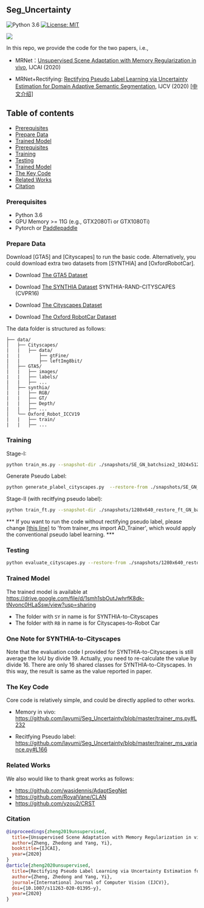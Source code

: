 ## Seg_Uncertainty
![Python 3.6](https://img.shields.io/badge/python-3.6-green.svg)
[![License: MIT](https://img.shields.io/badge/License-MIT-green.svg)](https://opensource.org/licenses/MIT)

![](https://github.com/layumi/Seg_Uncertainty/blob/master/Visual.jpg)

In this repo, we provide the code for the two papers, i.e., 

- MRNet：[Unsupervised Scene Adaptation with Memory Regularization in vivo](https://arxiv.org/pdf/1912.11164.pdf), IJCAI (2020)

- MRNet+Rectifying: [Rectifying Pseudo Label Learning via Uncertainty Estimation for Domain Adaptive Semantic Segmentation](https://arxiv.org/pdf/2003.03773.pdf), IJCV (2020) [[中文介绍]](https://zhuanlan.zhihu.com/p/130220572)

## Table of contents
* [Prerequisites](#prerequisites)
* [Prepare Data](#prepare-data)
* [Trained Model](#trained-model)
* [Prerequisites](#prerequisites)
* [Training](#training)
* [Testing](#testing)
* [Trained Model](#trained-model)
* [The Key Code](#the-key-code)
* [Related Works](#related-works)
* [Citation](#citation)

### Prerequisites
- Python 3.6
- GPU Memory >= 11G (e.g., GTX2080Ti or GTX1080Ti)
- Pytorch or [Paddlepaddle](https://www.paddlepaddle.org.cn/)


### Prepare Data
Download [GTA5] and [Cityscapes] to run the basic code.
Alternatively, you could download extra two datasets from [SYNTHIA] and [OxfordRobotCar].

- Download [The GTA5 Dataset]( https://download.visinf.tu-darmstadt.de/data/from_games/ )

- Download [The SYNTHIA Dataset]( http://synthia-dataset.net/download/808/)  SYNTHIA-RAND-CITYSCAPES (CVPR16)

- Download [The Cityscapes Dataset]( https://www.cityscapes-dataset.com/ )

- Download [The Oxford RobotCar Dataset]( http://www.nec-labs.com/~mas/adapt-seg/adapt-seg.html )

The data folder is structured as follows:
```
├── data/
│   ├── Cityscapes/  
|   |   ├── data/
|   |       ├── gtFine/
|   |       ├── leftImg8bit/
│   ├── GTA5/
|   |   ├── images/
|   |   ├── labels/
|   |   ├── ...
│   ├── synthia/ 
|   |   ├── RGB/
|   |   ├── GT/
|   |   ├── Depth/
|   |   ├── ...
│   └── Oxford_Robot_ICCV19
|   |   ├── train/
|   |   ├── ...
```

### Training 
Stage-I:
```bash
python train_ms.py --snapshot-dir ./snapshots/SE_GN_batchsize2_1024x512_pp_ms_me0_classbalance7_kl0.1_lr2_drop0.1_seg0.5  --drop 0.1 --warm-up 5000 --batch-size 2 --learning-rate 2e-4 --crop-size 1024,512 --lambda-seg 0.5  --lambda-adv-target1 0.0002 --lambda-adv-target2 0.001   --lambda-me-target 0  --lambda-kl-target 0.1  --norm-style gn  --class-balance  --only-hard-label 80  --max-value 7  --gpu-ids 0,1  --often-balance  --use-se  
```

Generate Pseudo Label:
```bash
python generate_plabel_cityscapes.py  --restore-from ./snapshots/SE_GN_batchsize2_1024x512_pp_ms_me0_classbalance7_kl0.1_lr2_drop0.1_seg0.5/GTA5_25000.pth
```

Stage-II (with recitfying pseudo label):
```bash
python train_ft.py --snapshot-dir ./snapshots/1280x640_restore_ft_GN_batchsize9_512x256_pp_ms_me0_classbalance7_kl0_lr1_drop0.2_seg0.5_BN_80_255_0.8_Noaug --restore-from ./snapshots/SE_GN_batchsize2_1024x512_pp_ms_me0_classbalance7_kl0.1_lr2_drop0.1_seg0.5/GTA5_25000.pth --drop 0.2 --warm-up 5000 --batch-size 9 --learning-rate 1e-4 --crop-size 512,256 --lambda-seg 0.5 --lambda-adv-target1 0 --lambda-adv-target2 0 --lambda-me-target 0 --lambda-kl-target 0 --norm-style gn --class-balance --only-hard-label 80 --max-value 7 --gpu-ids 0,1,2 --often-balance  --use-se  --input-size 1280,640  --train_bn  --autoaug False
```
*** If you want to run the code without rectifying pseudo label, please change [[this line]](https://github.com/layumi/Seg_Uncertainty/blob/master/train_ft.py#L20) to 'from trainer_ms import AD_Trainer', which would apply the conventional pseudo label learning. ***

### Testing
```bash
python evaluate_cityscapes.py --restore-from ./snapshots/1280x640_restore_ft_GN_batchsize9_512x256_pp_ms_me0_classbalance7_kl0_lr1_drop0.2_seg0.5_BN_80_255_0.8_Noaug/GTA5_25000.pth
```

### Trained Model
The trained model is available at https://drive.google.com/file/d/1smh1sbOutJwhrfK8dk-tNvonc0HLaSsw/view?usp=sharing

- The folder with `SY` in name is for SYNTHIA-to-Cityscapes
- The folder with `RB` in name is for Cityscapes-to-Robot Car

### One Note for SYNTHIA-to-Cityscapes
Note that the evaluation code I provided for SYNTHIA-to-Cityscapes is still average the IoU by divide 19.
Actually, you need to re-calculate the value by divide 16. There are only 16 shared classes for SYNTHIA-to-Cityscapes. 
In this way, the result is same as the value reported in paper.

### The Key Code
Core code is relatively simple, and could be directly applied to other works. 
- Memory in vivo:  https://github.com/layumi/Seg_Uncertainty/blob/master/trainer_ms.py#L232

- Recitfying Pseudo label:  https://github.com/layumi/Seg_Uncertainty/blob/master/trainer_ms_variance.py#L166

### Related Works
We also would like to thank great works as follows:
- https://github.com/wasidennis/AdaptSegNet
- https://github.com/RoyalVane/CLAN
- https://github.com/yzou2/CRST

### Citation
```bibtex
@inproceedings{zheng2019unsupervised,
  title={Unsupervised Scene Adaptation with Memory Regularization in vivo},
  author={Zheng, Zhedong and Yang, Yi},
  booktitle={IJCAI},
  year={2020}
}
@article{zheng2020unsupervised,
  title={Rectifying Pseudo Label Learning via Uncertainty Estimation for Domain Adaptive Semantic Segmentation },
  author={Zheng, Zhedong and Yang, Yi},
  journal={International Journal of Computer Vision (IJCV)},
  doi={10.1007/s11263-020-01395-y},
  year={2020}
}
```

